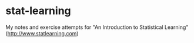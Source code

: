 stat-learning
=============

My notes and exercise attempts for "An Introduction to Statistical Learning" (http://www.statlearning.com)
